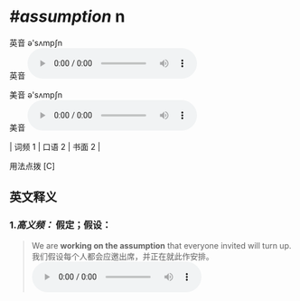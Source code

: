 # ***\#assumption*** n
英音 ə'sʌmpʃn  
英音
<audio src="./media/assumption-B.aac" controls="controls"></audio>

美音 ə'sʌmpʃn  
美音
<audio src="./media/assumption.aac" controls="controls"></audio>



| 词频 1 | 口语 2 | 书面 2 |  

用法点拨  [C]

英文释义
---
### 1.*高义频：* **假定；假设：**  

 > We are **working on the assumption** that everyone invited will turn up.   
 > 我们假设每个人都会应邀出席，并正在就此作安排。    
<audio src="./media/2-assumption.aac" controls="controls"></audio>



